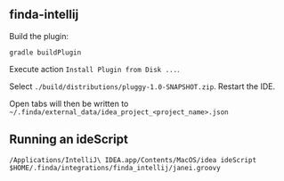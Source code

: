 ## finda-intellij

Build the plugin:

```
gradle buildPlugin
```

Execute action `Install Plugin from Disk ...`.

Select `./build/distributions/pluggy-1.0-SNAPSHOT.zip`. Restart the IDE.

Open tabs will then be written to `~/.finda/external_data/idea_project_<project_name>.json`

## Running an ideScript

```fish
/Applications/IntelliJ\ IDEA.app/Contents/MacOS/idea ideScript $HOME/.finda/integrations/finda_intellij/janei.groovy
```